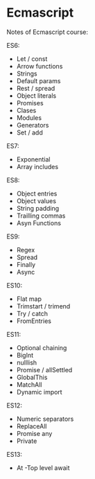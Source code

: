 # Ecmascript

Notes of Ecmascript course:

ES6:
- Let / const
- Arrow functions
- Strings
- Default params
- Rest / spread
- Object literals
- Promises
- Clases
- Modules
- Generators
- Set / add

ES7:
- Exponential
- Array includes

ES8:
- Object entries
- Object values
- String padding
- Trailling commas
- Asyn Functions

ES9:
- Regex
- Spread
- Finally
- Async

ES10:
- Flat map
- Trimstart / trimend
- Try / catch
- FromEntries

ES11:
- Optional chaining
- BigInt
- nulllish
- Promise / allSettled
- GlobalThis
- MatchAll
- Dynamic import

ES12:
- Numeric separators
- ReplaceAll
- Promise any
- Private

ES13:
- At
-Top level await
